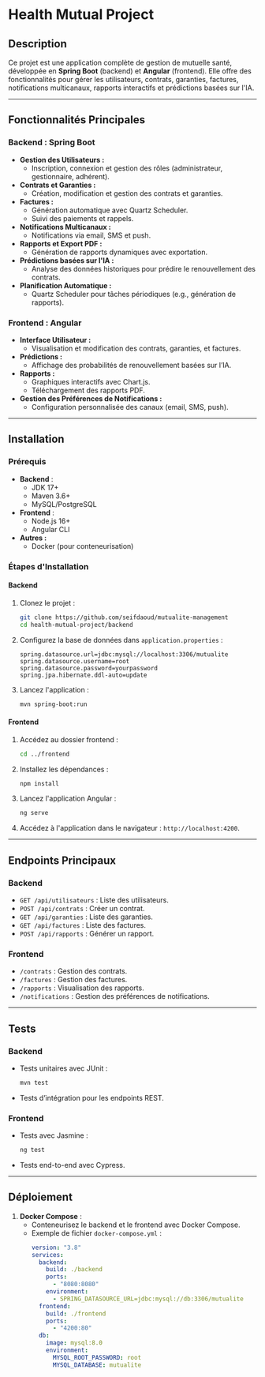 # **Health Mutual Project**

## **Description**
Ce projet est une application complète de gestion de mutuelle santé, développée en **Spring Boot** (backend) et **Angular** (frontend). Elle offre des fonctionnalités pour gérer les utilisateurs, contrats, garanties, factures, notifications multicanaux, rapports interactifs et prédictions basées sur l'IA.

---

## **Fonctionnalités Principales**
### **Backend : Spring Boot**
- **Gestion des Utilisateurs :**
  - Inscription, connexion et gestion des rôles (administrateur, gestionnaire, adhérent).
- **Contrats et Garanties :**
  - Création, modification et gestion des contrats et garanties.
- **Factures :**
  - Génération automatique avec Quartz Scheduler.
  - Suivi des paiements et rappels.
- **Notifications Multicanaux :**
  - Notifications via email, SMS et push.
- **Rapports et Export PDF :**
  - Génération de rapports dynamiques avec exportation.
- **Prédictions basées sur l'IA :**
  - Analyse des données historiques pour prédire le renouvellement des contrats.
- **Planification Automatique :**
  - Quartz Scheduler pour tâches périodiques (e.g., génération de rapports).
  
### **Frontend : Angular**
- **Interface Utilisateur :**
  - Visualisation et modification des contrats, garanties, et factures.
- **Prédictions :**
  - Affichage des probabilités de renouvellement basées sur l’IA.
- **Rapports :**
  - Graphiques interactifs avec Chart.js.
  - Téléchargement des rapports PDF.
- **Gestion des Préférences de Notifications :**
  - Configuration personnalisée des canaux (email, SMS, push).

---

## **Installation**

### **Prérequis**
- **Backend** :
  - JDK 17+
  - Maven 3.6+
  - MySQL/PostgreSQL
- **Frontend** :
  - Node.js 16+
  - Angular CLI
- **Autres :**
  - Docker (pour conteneurisation)

### **Étapes d'Installation**

#### **Backend**
1. Clonez le projet :
   ```bash
   git clone https://github.com/seifdaoud/mutualite-management
   cd health-mutual-project/backend
   ```
2. Configurez la base de données dans `application.properties` :
   ```properties
   spring.datasource.url=jdbc:mysql://localhost:3306/mutualite
   spring.datasource.username=root
   spring.datasource.password=yourpassword
   spring.jpa.hibernate.ddl-auto=update
   ```
3. Lancez l'application :
   ```bash
   mvn spring-boot:run
   ```

#### **Frontend**
1. Accédez au dossier frontend :
   ```bash
   cd ../frontend
   ```
2. Installez les dépendances :
   ```bash
   npm install
   ```
3. Lancez l'application Angular :
   ```bash
   ng serve
   ```
4. Accédez à l'application dans le navigateur : `http://localhost:4200`.

---

## **Endpoints Principaux**
### **Backend**
- `GET /api/utilisateurs` : Liste des utilisateurs.
- `POST /api/contrats` : Créer un contrat.
- `GET /api/garanties` : Liste des garanties.
- `GET /api/factures` : Liste des factures.
- `POST /api/rapports` : Générer un rapport.

### **Frontend**
- `/contrats` : Gestion des contrats.
- `/factures` : Gestion des factures.
- `/rapports` : Visualisation des rapports.
- `/notifications` : Gestion des préférences de notifications.

---

## **Tests**
### **Backend**
- Tests unitaires avec JUnit :
  ```bash
  mvn test
  ```
- Tests d’intégration pour les endpoints REST.

### **Frontend**
- Tests avec Jasmine :
  ```bash
  ng test
  ```
- Tests end-to-end avec Cypress.

---

## **Déploiement**
1. **Docker Compose** :
   - Conteneurisez le backend et le frontend avec Docker Compose.
   - Exemple de fichier `docker-compose.yml` :
     ```yaml
     version: "3.8"
     services:
       backend:
         build: ./backend
         ports:
           - "8080:8080"
         environment:
           - SPRING_DATASOURCE_URL=jdbc:mysql://db:3306/mutualite
       frontend:
         build: ./frontend
         ports:
           - "4200:80"
       db:
         image: mysql:8.0
         environment:
           MYSQL_ROOT_PASSWORD: root
           MYSQL_DATABASE: mutualite
    
